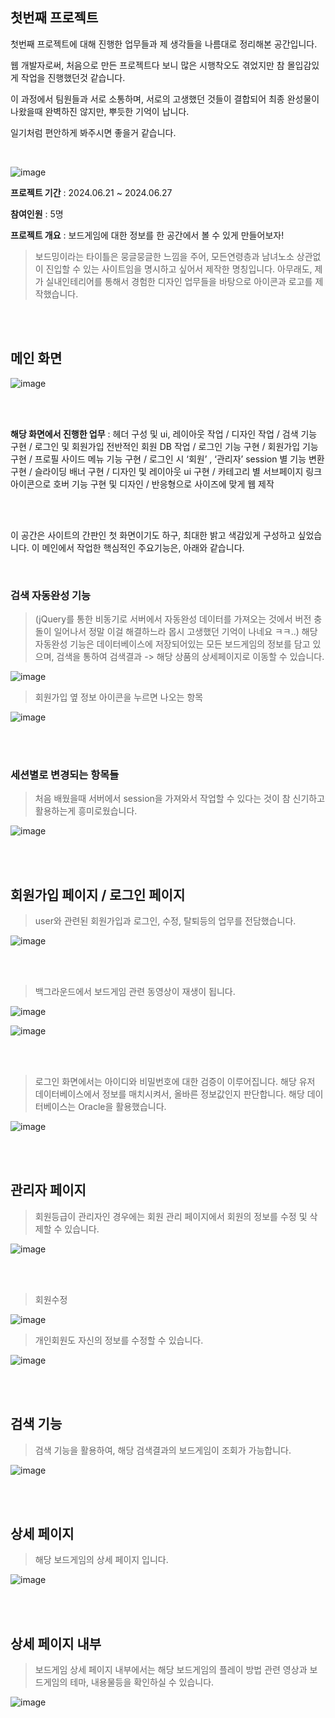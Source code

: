 ## 첫번째 프로젝트

첫번째 프로젝트에 대해 진행한 업무들과 제 생각들을 나름대로 정리해본 공간입니다.

웹 개발자로써, 처음으로 만든 프로젝트다 보니 많은 시행착오도 겪었지만 참 몰입감있게 작업을 진행했던것 같습니다.

이 과정에서 팀원들과 서로 소통하며, 서로의 고생했던 것들이 결합되어 최종 완성물이 나왔을때 완벽하진 않지만, 뿌듯한 기억이 납니다.

일기처럼 편안하게 봐주시면 좋을거 같습니다.

<br/>

![image](https://github.com/user-attachments/assets/270486cf-e687-4137-86ed-ae8fe48c428e)

**프로젝트 기간** : 2024.06.21 ~ 2024.06.27

**참여인원** : 5명

**프로젝트 개요** : 보드게임에 대한 정보를 한 공간에서 볼 수 있게 만들어보자!
<br/>

> 보드밍이라는 타이틀은 뭉글뭉글한 느낌을 주어, 모든연령층과 남녀노소 상관없이 진입할 수 있는 사이트임을 명시하고 싶어서 제작한 명칭입니다.
> 아무래도, 제가 실내인테리어를 통해서 경험한 디자인 업무들을 바탕으로 아이콘과 로고를 제작했습니다.

<br/><br/>
## 메인 화면
![image](https://github.com/user-attachments/assets/d485ebcd-0bb9-4f93-a831-6dcc7caeb2d5)

<br/><br/>

**해당 화면에서 진행한 업무** : 헤더 구성 및 ui, 레이아웃 작업 / 디자인 작업 / 검색 기능 구현 / 로그인 및 회원가입 전반적인 회원 DB 작업 / 로그인 기능 구현 / 회원가입 기능 구현 / 프로필 사이드 메뉴 기능 구현 / 로그인 시 ‘회원’ , ‘관리자’ session 별 기능 변환 구현 / 슬라이딩 배너 구현 / 디자인 및 레이아웃 ui 구현 / 카테고리 별 서브페이지 링크 아이콘으로 호버 기능 구현 및 디자인 / 반응형으로 사이즈에 맞게 웹 제작
 
<br/><br/>

이 공간은 사이트의 간판인 첫 화면이기도 하구, 최대한 밝고 색감있게 구성하고 싶었습니다. 이 메인에서 작업한 핵심적인 주요기능은, 아래와 같습니다.

<br/>

### 검색 자동완성 기능

> (jQuery를 통한 비동기로 서버에서 자동완성 데이터를 가져오는 것에서 버전 충돌이 일어나서 정말 이걸 해결하느라 몹시 고생했던 기억이 나네요 ㅋㅋ..)
> 해당 자동완성 기능은 데이터베이스에 저장되어있는 모든 보드게임의 정보를 담고 있으며, 검색을 통하여 검색결과 -> 해당 상품의 상세페이지로 이동할 수 있습니다.

![image](https://github.com/user-attachments/assets/c032f577-6fb1-492f-885d-329542fd4cae)

> 회원가입 옆 정보 아이콘을 누르면 나오는 항목

![image](https://github.com/user-attachments/assets/06cb8cd4-a6bc-4d79-adaf-8aacb78dd610)


<br/><br/>

### 세션별로 변경되는 항목들

> 처음 배웠을때 서버에서 session을 가져와서 작업할 수 있다는 것이 참 신기하고 활용하는게 흥미로웠습니다.

![image](https://github.com/user-attachments/assets/77f72908-807f-4566-aa30-bfd21157d5df)

<br/><br/>

## 회원가입 페이지 / 로그인 페이지

> user와 관련된 회원가입과 로그인, 수정, 탈퇴등의 업무를 전담했습니다.

![image](https://github.com/user-attachments/assets/4775f3ff-84d7-48ff-9b86-c2da1643af35)

<br/><br/>

> 백그라운드에서 보드게임 관련 동영상이 재생이 됩니다.

![image](https://github.com/user-attachments/assets/503597b7-a3b1-44ce-a53d-1dcbc33dd6af)

![image](https://github.com/user-attachments/assets/f4cf889c-f887-4e4e-8678-62854b920041)

<br/><br/>

> 로그인 화면에서는 아이디와 비밀번호에 대한 검증이 이루어집니다. 해당 유저 데이터베이스에서 정보를 매치시켜서, 올바른 정보값인지 판단합니다. 해당 데이터베이스는 Oracle을 활용했습니다.

![image](https://github.com/user-attachments/assets/a08a6398-87cb-45ed-b444-b1fea3f1970e)

<br/><br/>

## 관리자 페이지

> 회원등급이 관리자인 경우에는 회원 관리 페이지에서 회원의 정보를 수정 및 삭제할 수 있습니다.

![image](https://github.com/user-attachments/assets/e03ba3e8-9985-4e8b-bf7f-edd2e88f13e8)

<br/><br/>

> 회원수정

![image](https://github.com/user-attachments/assets/6c20710a-5097-4f0d-a053-5cbb2301b964)

> 개인회원도 자신의 정보를 수정할 수 있습니다.

![image](https://github.com/user-attachments/assets/c548eb90-970d-4129-b113-9c553f764034)

<br/><br/>

## 검색 기능

> 검색 기능을 활용하여, 해당 검색결과의 보드게임이 조회가 가능합니다.

![image](https://github.com/user-attachments/assets/c49b91bf-ea47-4b6c-ba6f-74644d2f5798)

<br/><br/>

## 상세 페이지

> 해당 보드게임의 상세 페이지 입니다.

![image](https://github.com/user-attachments/assets/dedb2100-7941-4f1d-85e5-b019fb497224)

<br/><br/>

## 상세 페이지 내부

> 보드게임 상세 페이지 내부에서는 해당 보드게임의 플레이 방법 관련 영상과 보드게임의 테마, 내용물등을 확인하실 수 있습니다.

![image](https://github.com/user-attachments/assets/38b8c716-76a3-429d-825b-87a37496fd57)
